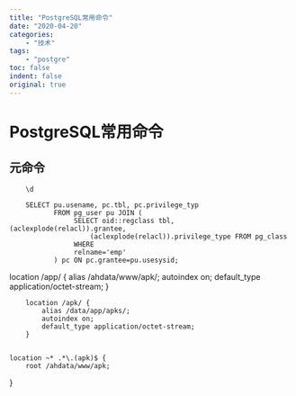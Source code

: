 ```yaml
---
title: "PostgreSQL常用命令"
date: "2020-04-20"
categories:
    - "技术"
tags:
    - "postgre"
toc: false
indent: false
original: true
---
```


# PostgreSQL常用命令

## 元命令
```
	\d
```

```
	SELECT pu.usename, pc.tbl, pc.privilege_typ
		   FROM pg_user pu JOIN (
			    SELECT oid::regclass tbl, (aclexplode(relacl)).grantee,
					(aclexplode(relacl)).privilege_type FROM pg_class
				WHERE
				relname='emp'
		   ) pc ON pc.grantee=pu.usesysid;
```



location /app/ {
            alias /ahdata/www/apk/;
            autoindex on;
            default_type application/octet-stream;
        }


		location /apk/ {
            alias /data/app/apks/;
            autoindex on;
            default_type application/octet-stream;
        }


	location ~* .*\.(apk)$ {
		root /ahdata/www/apk;
   }